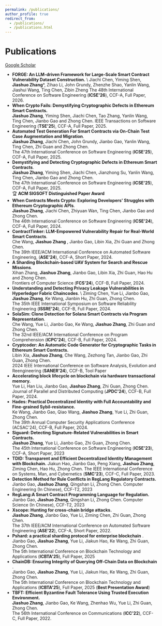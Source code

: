 ```yaml
---
permalink: /publications/
author_profile: true
redirect_from: 
  - /publications/
  - /publications.html
---
```





# Publications
[Google Scholar](https://scholar.google.com/citations?user=4MysZzYAAAAJ&hl=en)

* **FORGE: An LLM-driven Framework for Large-Scale Smart Contract Vulnerability Dataset Construction.** \ 
  Jiachi Chen, Yiming Shen, **Jiashuo Zhang***, Zihao Li, John Grundy, Zhenzhe Shao, Yanlin Wang, Jiashui Wang, Ting Chen, Zibin Zheng
  The 48th International Conference on Software Engineering (**ICSE'26**), CCF-A, Full Paper, 2026.
* **When Crypto Fails: Demystifying Cryptographic Defects in Ethereum Smart Contracts.** \
  **Jiashuo Zhang**, Yiming Shen, Jiachi Chen, Tao Zhang, Yanlin Wang, Ting Chen, Jianbo Gao and Zhong Chen. 
  IEEE Transactions on Software Engineering (**TSE'25**), CCF-A, Full Paper, 2025.
* **Automated Test Generation For Smart Contracts via On-Chain Test Case Augmentation and Migration**. \
  **Jiashuo Zhang**, Jiachi Chen, John Grundy, Jianbo Gao, Yanlin Wang, Ting Chen, Zhi Guan and Zhong Chen.\
  The 47th International Conference on Software Engineering (**ICSE'25**), CCF-A, Full Paper, 2025.
* **Demystifying and Detecting Cryptographic Defects in Ethereum Smart Contracts**. \
  **Jiashuo Zhang**, Yiming Shen, Jiachi Chen, Jianzhong Su, Yanlin Wang, Ting Chen, Jianbo Gao and Zhong Chen.\
  The 47th International Conference on Software Engineering (**ICSE'25**), CCF-A, Full Paper, 2025.\
  🏆 **ACM SIGSOFT Distinguished Paper Award**
* **When Contracts Meets Crypto: Exploring Developers' Struggles with Ethereum Cryptographic APIs**. \
  **Jiashuo Zhang**, Jiachi Chen, Zhiyuan Wan, Ting Chen, Jianbo Gao and Zhong Chen. \
  The 46th International Conference on Software Engineering (**ICSE'24**), CCF-A, Full Paper, 2024.
* **ContractTinker: LLM-Empowered Vulnerability Repair for Real-World Smart Contracts**. \
  Che Wang, **Jiashuo Zhang** , Jianbo Gao, Libin Xia, Zhi Guan and Zhong Chen. \
  The 39th IEEE/ACM International Conference on Automated Software Engineering, (**ASE'24**), CCF-A, Short Paper, 2024.
* **A Sharding Blockchain-based UAV System for Search and Rescue Missions**. \
  Xihan Zhang, **Jiashuo Zhang**, Jianbo Gao, Libin Xia, Zhi Guan, Hao Hu and Zhong Chen. \
  Frontiers of Computer Science (**FCS'24**), CCF-B, Full Paper, 2024.
* **Understanding and Detecting Privacy Leakage Vulnerabilities in Hyperledger Fabric Chaincodes**. \ 
  Ziming Chen, Yue Li, Jianbo Gao, **Jiashuo Zhang**, Ke Wang, Jianbin Hu, Zhi Guan, Zhong Chen. \
  The 35th IEEE International Symposium on Software Reliability Engineering (**ISSRE'24**), CCF-B, Full Paper, 2024.
* **SolaSim: Clone Detection for Solana Smart Contracts via Program Representation**.\
  Che Wang, Yue Li, Jianbo Gao, Ke Wang, **Jiashuo Zhang**, Zhi Guan and Zhong Chen. \
  The 32nd IEEE/ACM International Conference on Program Comprehension (**ICPC'24**), CCF-B, Full Paper, 2024. 
* **Cryptcoder: An Automatic Code Generator for Cryptographic Tasks in Ethereum Smart Contracts.** \
  Libin Xia, **Jiashuo Zhang**, Che Wang, Zezhong Tan, Jianbo Gao, Zhi Guan, Zhong Chen. \
  2024 IEEE International Conference on Software Analysis, Evolution and Reengineering (**SANER'24**), CCF-B, Tool Paper
* **Accelerating block lifecycle on blockchain via hardware transactional memory.** \
  Yue Li, Han Liu, Jianbo Gao, **Jiashuo Zhang**, Zhi Guan, Zhong Chen. \
  Journal of Parallel and Distributed Computing (**JPDC'24**), CCF-B, Full Paper, 2024.
* **Hades: Practical Decentralized Identity with Full Accountability and Fine-grained Sybil-resistance.** \
  Ke Wang, Jianbo Gao, Qiao Wang, **Jiashuo Zhang**, Yue Li, Zhi Guan, Zhong Chen. \
  The 39th Annual Computer Security Applications Conference (ACSAC'24), CCF-B, Full Paper, 2024.
* **Siguard: Detecting Signature-Related Vulnerabilities in Smart Contracts.** \
  **Jiashuo Zhang**, Yue Li, Jianbo Gao, Zhi Guan, Zhong Chen. \
  The 45th International Conference on Software Engineering (**ICSE'23**), CCF-A, Short Paper, 2023
* **TDID: Transparent and Efficient Decentralized Identity Management with Blockchain.**
  Jiakun Hao, Jianbo Gao, Peng Xiang, **Jiashuo Zhang**, Ziming Chen, Hao Hu, Zhong Chen.
  The IEEE International Conference on Systems, Man, and Cybernetics (**SMC'23**), CCF-C, Full Paper, 2023.
* **Detection Method for Rule Conflicts in RegLang Regulatory Contracts.**
  Jianbo Gao, **Jiashuo Zhang**, Qingshan Li, Zhong Chen.
  Computer Engineering (In Chinese), CCF-T2, 2023
* **RegLang:A Smart Contract Programming Language for Regulation.**
  Jianbo Gao, **Jiashuo Zhang**, Qingshan Li, Zhong Chen.
  Computer Science (In Chinese), CCF-T2, 2023
* **Xscope: Hunting for cross-chain bridge attacks.** \
  **Jiashuo Zhang**, Jianbo Gao, Yue Li, Ziming Chen, Zhi Guan, Zhong Chen. \
  The 37th IEEE/ACM International Conference on Automated Software Engineering (**ASE'22**), CCF-A, Short Paper, 2022.
* **Pshard: a practical sharding protocol for enterprise blockchain** .\
  Jianbo Gao, **Jiashuo Zhang**, Yue Li, Jiakun Hao, Ke Wang, Zhi Guan, Zhong Chen. \
  The 5th International Conference on Blockchain Technology and Applications (**ICBTA'25**), Full Paper, 2025
* **ChainDB: Ensuring Integrity of Querying Off-Chain Data on Blockchain** .\
  Jianbo Gao, **Jiashuo Zhang**, Yue Li, Jiakun Hao, Ke Wang, Zhi Guan, Zhong Chen. \
  The 5th International Conference on Blockchain Technology and Applications (**ICBTA'25**), Full Paper, 2025 (**Best Presentation Award**)
* **TBFT: Efficient Byzantine Fault Tolerance Using Trusted Execution Environment.** \
  **Jiashuo Zhang**, Jianbo Gao, Ke Wang, Zhenhao Wu, Yue Li, Zhi Guan, Zhong Chen. \
  The 56th International Conference on Communications (**ICC'22**), CCF-C, Full Paper, 2022.
